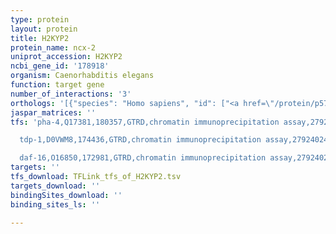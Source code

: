 ```yaml
---
type: protein
layout: protein
title: H2KYP2
protein_name: ncx-2
uniprot_accession: H2KYP2
ncbi_gene_id: '178918'
organism: Caenorhabditis elegans
function: target gene
number_of_interactions: '3'
orthologs: '[{"species": "Homo sapiens", "id": ["<a href=\"/protein/p57103\">P57103</a>", "<a href=\"/protein/q9upr5\">Q9UPR5</a>", "<a href=\"/protein/p32418\">P32418</a>"]}, {"species": "Mus musculus", "id": ["<a href=\"/protein/s4r2p9\">S4R2P9</a>", "G5E8Y0", "<a href=\"/protein/q8k596\">Q8K596</a>"]}, {"species": "Rattus norvegicus", "id": ["F1M9A2", "<a href=\"/protein/q01728\">Q01728</a>", "<a href=\"/protein/p70549\">P70549</a>"]}, {"species": "Drosophila melanogaster", "id": ["A0A0B4LHD7"]}, {"species": "Danio rerio", "id": ["<a href=\"/protein/f1qn77\">F1QN77</a>", "<a href=\"/protein/a4uqv6\">A4UQV6</a>", "<a href=\"/protein/f1qa32\">F1QA32</a>"]}]'
jaspar_matrices: ''
tfs: 'pha-4,Q17381,180357,GTRD,chromatin immunoprecipitation assay,27924024%5Buid%5D,No

  tdp-1,D0VWM8,174436,GTRD,chromatin immunoprecipitation assay,27924024%5Buid%5D,No

  daf-16,O16850,172981,GTRD,chromatin immunoprecipitation assay,27924024%5Buid%5D,No'
targets: ''
tfs_download: TFLink_tfs_of_H2KYP2.tsv
targets_download: ''
bindingSites_download: ''
binding_sites_ls: ''

---
```

